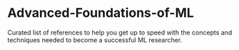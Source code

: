 # Advanced-Foundations-of-ML
Curated list of references to help you get up to speed with the concepts and techniques needed to become a successful ML researcher.
